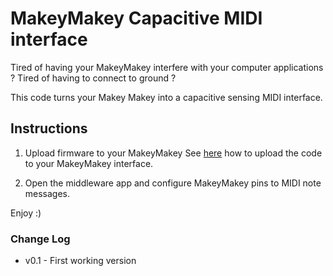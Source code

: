 # MakeyMakey Capacitive MIDI interface

Tired of having your MakeyMakey interfere with your computer applications ?
Tired of having to connect to ground ? 

This code turns your Makey Makey into a capacitive sensing MIDI interface.

## Instructions

1. Upload firmware to your MakeyMakey
See [here](https://learn.sparkfun.com/tutorials/makey-makey-advanced-guide) how to upload the code to your MakeyMakey interface. 

2. Open the middleware app and configure MakeyMakey pins to MIDI note messages.


Enjoy :)



### Change Log

+ v0.1 - First working version
